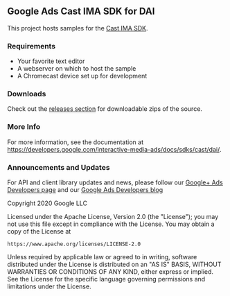 ## Google Ads Cast IMA SDK for DAI

This project hosts samples for the
[Cast IMA SDK](https://developers.google.com/interactive-media-ads/docs/sdks/cast/dai/).

### Requirements

*   Your favorite text editor
*   A webserver on which to host the sample
*   A Chromecast device set up for development

### Downloads

Check out the
[releases section](https://github.com/googleads/googleads-ima-cast-dai/releases)
for downloadable zips of the source.

### More Info

For more information, see the documentation at
https://developers.google.com/interactive-media-ads/docs/sdks/cast/dai/.

### Announcements and Updates

For API and client library updates and news, please follow our
[Google+ Ads Developers page](https://plus.google.com/+GoogleAdsDevelopers/posts)
and our [Google Ads Developers blog](http://googleadsdeveloper.blogspot.com/)

Copyright 2020 Google LLC

Licensed under the Apache License, Version 2.0 (the "License"); you may not use
this file except in compliance with the License. You may obtain a copy of the
License at

```
https://www.apache.org/licenses/LICENSE-2.0
```

Unless required by applicable law or agreed to in writing, software distributed
under the License is distributed on an "AS IS" BASIS, WITHOUT WARRANTIES OR
CONDITIONS OF ANY KIND, either express or implied. See the License for the
specific language governing permissions and limitations under the License.
